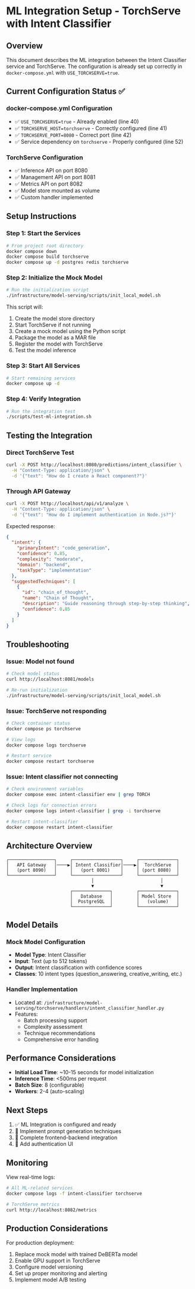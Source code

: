 # ML Integration Setup - TorchServe with Intent Classifier

## Overview

This document describes the ML integration between the Intent Classifier service and TorchServe. The configuration is already set up correctly in `docker-compose.yml` with `USE_TORCHSERVE=true`.

## Current Configuration Status ✅

### docker-compose.yml Configuration
- ✅ `USE_TORCHSERVE=true` - Already enabled (line 40)
- ✅ `TORCHSERVE_HOST=torchserve` - Correctly configured (line 41)
- ✅ `TORCHSERVE_PORT=8080` - Correct port (line 42)
- ✅ Service dependency on `torchserve` - Properly configured (line 52)

### TorchServe Configuration
- ✅ Inference API on port 8080
- ✅ Management API on port 8081
- ✅ Metrics API on port 8082
- ✅ Model store mounted as volume
- ✅ Custom handler implemented

## Setup Instructions

### Step 1: Start the Services

```bash
# From project root directory
docker compose down
docker compose build torchserve
docker compose up -d postgres redis torchserve
```

### Step 2: Initialize the Mock Model

```bash
# Run the initialization script
./infrastructure/model-serving/scripts/init_local_model.sh
```

This script will:
1. Create the model store directory
2. Start TorchServe if not running
3. Create a mock model using the Python script
4. Package the model as a MAR file
5. Register the model with TorchServe
6. Test the model inference

### Step 3: Start All Services

```bash
# Start remaining services
docker compose up -d
```

### Step 4: Verify Integration

```bash
# Run the integration test
./scripts/test-ml-integration.sh
```

## Testing the Integration

### Direct TorchServe Test
```bash
curl -X POST http://localhost:8080/predictions/intent_classifier \
  -H "Content-Type: application/json" \
  -d '{"text": "How do I create a React component?"}'
```

### Through API Gateway
```bash
curl -X POST http://localhost/api/v1/analyze \
  -H "Content-Type: application/json" \
  -d '{"text": "How do I implement authentication in Node.js?"}'
```

Expected response:
```json
{
  "intent": {
    "primaryIntent": "code_generation",
    "confidence": 0.85,
    "complexity": "moderate",
    "domain": "backend",
    "taskType": "implementation"
  },
  "suggestedTechniques": [
    {
      "id": "chain_of_thought",
      "name": "Chain of Thought",
      "description": "Guide reasoning through step-by-step thinking",
      "confidence": 0.85
    }
  ]
}
```

## Troubleshooting

### Issue: Model not found
```bash
# Check model status
curl http://localhost:8081/models

# Re-run initialization
./infrastructure/model-serving/scripts/init_local_model.sh
```

### Issue: TorchServe not responding
```bash
# Check container status
docker compose ps torchserve

# View logs
docker compose logs torchserve

# Restart service
docker compose restart torchserve
```

### Issue: Intent classifier not connecting
```bash
# Check environment variables
docker compose exec intent-classifier env | grep TORCH

# Check logs for connection errors
docker compose logs intent-classifier | grep -i torchserve

# Restart intent-classifier
docker compose restart intent-classifier
```

## Architecture Overview

```
┌─────────────────┐     ┌──────────────────┐     ┌──────────────┐
│   API Gateway   │────▶│ Intent Classifier│────▶│  TorchServe  │
│   (port 8090)   │     │   (port 8001)    │     │ (port 8080)  │
└─────────────────┘     └──────────────────┘     └──────────────┘
                                │                         │
                                ▼                         ▼
                        ┌──────────────┐         ┌──────────────┐
                        │   Database   │         │ Model Store  │
                        │  PostgreSQL  │         │   (volume)   │
                        └──────────────┘         └──────────────┘
```

## Model Details

### Mock Model Configuration
- **Model Type**: Intent Classifier
- **Input**: Text (up to 512 tokens)
- **Output**: Intent classification with confidence scores
- **Classes**: 10 intent types (question_answering, creative_writing, etc.)

### Handler Implementation
- Located at: `/infrastructure/model-serving/torchserve/handlers/intent_classifier_handler.py`
- Features:
  - Batch processing support
  - Complexity assessment
  - Technique recommendations
  - Comprehensive error handling

## Performance Considerations

- **Initial Load Time**: ~10-15 seconds for model initialization
- **Inference Time**: <500ms per request
- **Batch Size**: 8 (configurable)
- **Workers**: 2-4 (auto-scaling)

## Next Steps

1. ✅ ML Integration is configured and ready
2. 🔄 Implement prompt generation techniques
3. 🔄 Complete frontend-backend integration
4. 🔄 Add authentication UI

## Monitoring

View real-time logs:
```bash
# All ML-related services
docker compose logs -f intent-classifier torchserve

# TorchServe metrics
curl http://localhost:8082/metrics
```

## Production Considerations

For production deployment:
1. Replace mock model with trained DeBERTa model
2. Enable GPU support in TorchServe
3. Configure model versioning
4. Set up proper monitoring and alerting
5. Implement model A/B testing